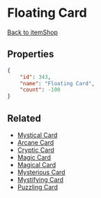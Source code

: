 # Floating Card

<no description available>

[Back to itemShop](../item-shops.md)

## Properties

```json
{
    "id": 343,
    "name": "Floating Card",
    "count": -100
}
```

## Related

- [Mystical Card](../items/9949-mystical-card.md)
- [Arcane Card](../items/9950-arcane-card.md)
- [Cryptic Card](../items/9951-cryptic-card.md)
- [Magic Card](../items/9952-magic-card.md)
- [Magical Card](../items/9953-magical-card.md)
- [Mysterious Card](../items/9954-mysterious-card.md)
- [Mystifying Card](../items/9955-mystifying-card.md)
- [Puzzling Card](../items/9956-puzzling-card.md)

